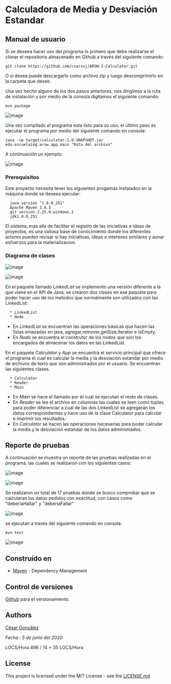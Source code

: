 #  Calculadora de Media y Desviación Estandar

## Manual de usuario

Si se deseea hacer uso del programa lo primero que debe realizarse el clonar el repositorio almacenado en Github a través del siguiente comando:

```
git clone https://github.com/csarssj/ARSW-2-Calculator.git

```
O si desea puede descargarlo como archivo zip y luego descomprimirlo en la carpeta que desee.

Una vez hecho alguno de los dos pasos anteriores, nos dirigimos a la ruta de instalación y por medio de la consola digitamos el siguiente comando:

```
mvn package

```

![image](https://github.com/csarssj/ARSW-2-Calculator/blob/master/resources/compilado.png)




Una vez compilado el programa esta listo para su uso, el último paso es ejecutar el programa por medio del siguiente comando en consola:

```
java -cp target/calculator-1.0-SNAPSHOT.jar edu.escuelaing.arsw.app.main "Ruta del archivo"

```

A continuación un ejemplo:

![image](https://github.com/csarssj/ARSW-2-Calculator/blob/master/resources/ejemplo.png)


### Prerequisitos

Este proyecto necesita tener los siguientes progamas instalados en la máquina donde se deseea ejecutar:

```
  java version "1.8.0_251"
  Apache Maven 3.6.3
  git version 2.25.0.windows.1
  jdk1.8.0_251
```

El sistema, mas alla de facilitar el registro de las iniciativas e ideas de proyectos, es una valiosa base de conocimiento donde los diferentes actores pueden revisar si hay iniciativas, ideas o intereses similares y aunar esfuerzos para la materializacion.

### Diagrama de clases

![image](https://github.com/csarssj/ARSW-2-Calculator/blob/master/resources/diagrama.png)

![image](https://github.com/csarssj/ARSW-2-Calculator/blob/master/resources/LinkedList.png)

En el paquete llamado *LinkedList* se implemento una versión diferente a la que viene en el API de Java, se crearon dos clases en ese paquete para poder hacer uso de los metodos 
que normalmente son utilizados con las LinkedList:

```
  * LinkedList
  * Node
```
* En *LinkedList* se encuentran las operaciones básicas que hacen las listas enlazadas en java, agregar,remover,getSize,Iterator e IsEmpty.
* En *Node* se encuentra el construtor de los nodos que son los encargados de almacenar los datos en las LinkedList.

En el paquete *Calculator* y *App* se encuentra el servicio principal que ofrece el programa el cual es calcular la media y la desviación estandar por medio de archivos de texto que son 
administrados por el usuario. Se encuentran las siguientes clases.

```
  * Calculator
  * Reader
  * Main
```

* En *Main* se hace el llamado por el cual se ejecutan el resto de clases.
* En *Reader* se lee el archivo en columnas las cuales se leen como tuplas, para poder diferenciar a cual de las dos LinkedList se agregarán los datos correspondientes y hace uso
de la clase Calculator para calcular e imprimir los resultados.
* En *Calculator* se hacen las operaciones necesarias para poder calcular la media y la desviación estandar de los datos administrados.

## Reporte de pruebas
A continuación se muestra un reporte de las pruebas realizadas en el programa, las cuales se realizaron con los siguientes casos:

![image](https://github.com/csarssj/ARSW-2-Calculator/blob/master/resources/caso1.png)

![image](https://github.com/csarssj/ARSW-2-Calculator/blob/master/resources/caso2.png)

Se realizaron un total de 17 pruebas donde se busco comprobar que se calcularan los datos pedidos con exactitud, con casos como "deberiaHallar" y "deberiaFallar"

![image](https://github.com/csarssj/ARSW-2-Calculator/blob/master/resources/pruebasC.png)

se ejecutan a través del siguiente comando en consola:

```
mvn test
```

![image](https://github.com/csarssj/ARSW-2-Calculator/blob/master/resources/pruebas.png)





## Construido en

* [Maven](https://maven.apache.org/) - Dependency Management


## Control de versiones 

[Github](https://github.com/) para el versionamiento.

## Authors

[César González](https://github.com/csarssj) 

_Fecha : 5 de junio del 2020_ 

LOCS/Hora 496 / 14  = 35 LOCS/Hora

## License

This project is licensed under the MIT License - see the [LICENSE.md](LICENSE.md) 
